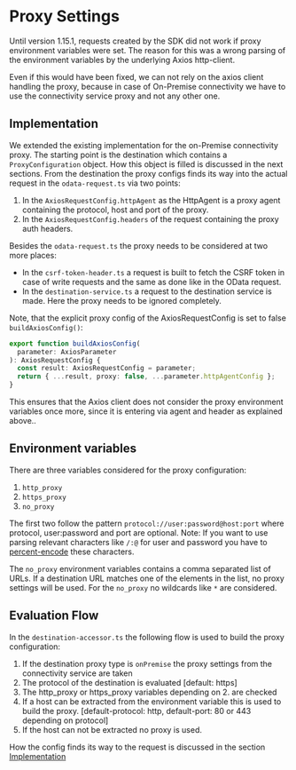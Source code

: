 # Proxy Settings

Until version 1.15.1, requests created by the SDK did not work if proxy environment variables were set.
The reason for this was a wrong parsing of the environment variables by the underlying Axios http-client.

Even if this would have been fixed, we can not rely on the axios client handling the proxy,
because in case of On-Premise connectivity we have to use the connectivity service proxy and not any other one.

## Implementation

We extended the existing implementation for the on-Premise connectivity proxy.
The starting point is the destination which contains a `ProxyConfiguration` object.
How this object is filled is discussed in the next sections.
From the destination the proxy configs finds its way into the actual request in the `odata-request.ts` via two points:

1. In the `AxiosRequestConfig.httpAgent` as the HttpAgent is a proxy agent containing the protocol, host and port of the proxy.
2. In the `AxiosRequestConfig.headers` of the request containing the proxy auth headers.

Besides the `odata-request.ts` the proxy needs to be considered at two more places:

- In the `csrf-token-header.ts` a request is built to fetch the CSRF token in case of write requests and the same as done like in the OData request.
- In the `destination-service.ts` a request to the destination service is made. Here the proxy needs to be ignored completely.

Note, that the explicit proxy config of the AxiosRequestConfig is set to false `buildAxiosConfig()`:

```typescript
export function buildAxiosConfig(
  parameter: AxiosParameter
): AxiosRequestConfig {
  const result: AxiosRequestConfig = parameter;
  return { ...result, proxy: false, ...parameter.httpAgentConfig };
}
```

This ensures that the Axios client does not consider the proxy environment variables once more,
since it is entering via agent and header as explained above..

## Environment variables

There are three variables considered for the proxy configuration:

1. `http_proxy`
2. `https_proxy`
3. `no_proxy`

The first two follow the pattern `protocol://user:password@host:port` where protocol, user:password and port are optional.
Note: If you want to use parsing relevant characters like `/:@` for user and password you have to [percent-encode](https://en.wikipedia.org/wiki/Percent-encoding) these characters.

The `no_proxy` environment variables contains a comma separated list of URLs.
If a destination URL matches one of the elements in the list, no proxy settings will be used.
For the `no_proxy` no wildcards like `*` are considered.

## Evaluation Flow

In the `destination-accessor.ts` the following flow is used to build the proxy configuration:

1. If the destination proxy type is `onPremise` the proxy settings from the connectivity service are taken
2. The protocol of the destination is evaluated [default: https]
3. The http_proxy or https_proxy variables depending on 2. are checked
4. If a host can be extracted from the environment variable this is used to build the proxy. [default-protocol: http, default-port: 80 or 443 depending on protocol]
5. If the host can not be extracted no proxy is used.

How the config finds its way to the request is discussed in the section [Implementation](#Implementation)
